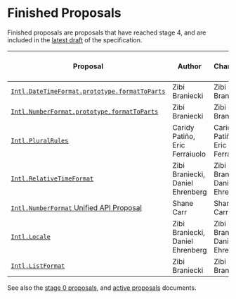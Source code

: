 # Finished Proposals

Finished proposals are proposals that have reached stage 4, and are included in the [latest draft](https://tc39.github.io/ecma402/) of the specification.

| Proposal                                                                                     | Author                           | Champion                         | TC39 meeting notes                                                | Expected Publication Year |
| -------------------------------------------------------------------------------------------- | -------------------------------- | -------------------------------- | ----------------------------------------------------------------- | ------------------------- |
| [`Intl.DateTimeFormat.prototype.formatToParts`][intl.datetimeformat.prototype.formattoparts] | Zibi Braniecki                   | Zibi Braniecki                   | [July 2016][intl.datetimeformat.prototype.formattoparts-notes]    | 2017                      |
| [`Intl.NumberFormat.prototype.formatToParts`][intl.numberformat.prototype.formattoparts]     | Zibi Braniecki                   | Zibi Braniecki                   | [September 2017][intl.numberformat.prototype.formattoparts-notes] | 2018                      |
| [`Intl.PluralRules`][intl.pluralrules]                                                       | Caridy Patiño, Eric Ferraiuolo   | Caridy Patiño, Eric Ferraiuolo   | [September 2017][intl.pluralrules-notes]                          | 2018                      |
| [`Intl.RelativeTimeFormat`][intl.relativetimeformat]                                         | Zibi Braniecki, Daniel Ehrenberg | Zibi Braniecki, Daniel Ehrenberg | [December 2019][intl.relativetimeformat-notes]                    | 2020                      |
| [`Intl.NumberFormat` Unified API Proposal][intl.numberformat]                                | Shane Carr                       | Shane Carr                       | [February 2020][intl.numberformat-notes]                          | 2020                      |
| [`Intl.Locale`][intl.locale]                                                                 | Zibi Braniecki, Daniel Ehrenberg | Zibi Braniecki, Daniel Ehrenberg | [February 2020][intl.locale-notes]                                | 2020                      |
| [`Intl.ListFormat`][intl.listformat]                                                         | Zibi Braniecki                   | Zibi Braniecki                   | July 2020                                                         | 2021
See also the [stage 0 proposals](stage-0-proposals.md), and [active proposals](README.md) documents.

[intl.datetimeformat.prototype.formattoparts]: https://github.com/tc39/proposal-intl-formatToParts
[intl.datetimeformat.prototype.formattoparts-notes]: https://github.com/tc39/notes/blob/master/meetings/2016-07/jul-27.md#9ii-ecma-402-formattoparts
[intl.numberformat.prototype.formattoparts]: https://github.com/tc39/proposal-intl-formatToParts
[intl.numberformat.prototype.formattoparts-notes]: https://github.com/tc39/notes/blob/master/meetings/2017-09/sept-26.md#12ia-intlnumberformatprototypeformattoparts-for-stage-4
[intl.pluralrules]: https://github.com/tc39/proposal-intl-plural-rules
[intl.pluralrules-notes]: https://github.com/tc39/notes/blob/master/meetings/2017-09/sept-26.md#12ig-intlpluralrules-for-stage-4
[intl.relativetimeformat]: https://github.com/tc39/proposal-intl-relative-time
[intl.relativetimeformat-notes]: https://github.com/tc39/notes/blob/master/meetings/2019-12/december-4.md#intlrelativetimeformat-for-stage-4
[intl.numberformat]: https://github.com/tc39/proposal-unified-intl-numberformat
[intl.numberformat-notes]: https://github.com/tc39/notes/blob/master/meetings/2020-02/february-5.md#unified-number-format-for-stage-4
[intl.locale]: https://github.com/tc39/proposal-intl-locale
[intl.locale-notes]: https://github.com/tc39/notes/blob/master/meetings/2020-02/february-5.md#intllocale-for-stage-4
[intl.listformat]: https://github.com/tc39/proposal-intl-list-format
